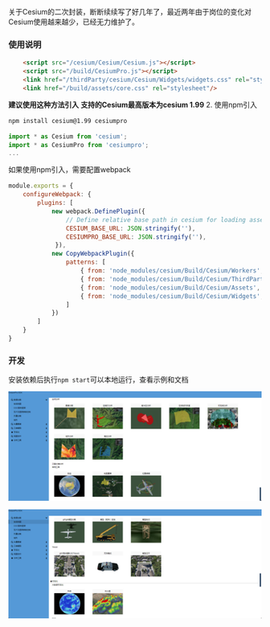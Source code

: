 
关于Cesium的二次封装，断断续续写了好几年了，最近两年由于岗位的变化对Cesium使用越来越少，已经无力维护了。
### 使用说明

```html
    <script src="/cesium/Cesium/Cesium.js"></script>    
    <script src="/build/CesiumPro.js"></script>
    <link href="/thirdParty/cesium/Cesium/Widgets/widgets.css" rel="stylesheet"/>
    <link href="/build/assets/core.css" rel="stylesheet"/>
```
**建议使用这种方法引入**
**支持的Cesium最高版本为cesium 1.99**
2. 使用npm引入
```sh
npm install cesium@1.99 cesiumpro
```
```js
import * as Cesium from 'cesium';
import * as CesiumPro from 'cesiumpro';
...
```
如果使用npm引入，需要配置webpack
```js
module.exports = {
    configureWebpack: {
        plugins: [
            new webpack.DefinePlugin({
                // Define relative base path in cesium for loading assets
                CESIUM_BASE_URL: JSON.stringify(''),
                CESIUMPRO_BASE_URL: JSON.stringify(''),
             }),
            new CopyWebpackPlugin({
                patterns: [
                    { from: 'node_modules/cesium/Build/Cesium/Workers', to: 'Workers' },
                    { from: 'node_modules/cesium/Build/Cesium/ThirdParty', to: 'ThirdParty' },
                    { from: 'node_modules/cesium/Build/Cesium/Assets', to: 'Assets' },
                    { from: 'node_modules/cesium/Build/Cesium/Widgets', to: 'Widgets' },
                ]
            })
        ]
    }
}
```
### 开发
安装依赖后执行`npm start`可以本地运行，查看示例和文档

![Alt text](image.png)

![Alt text](image-1.png)